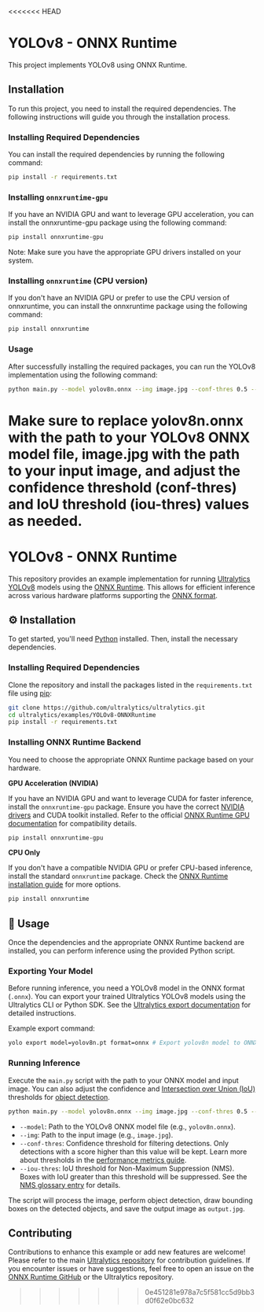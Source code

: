 <<<<<<< HEAD
# YOLOv8 - ONNX Runtime

This project implements YOLOv8 using ONNX Runtime.

## Installation

To run this project, you need to install the required dependencies. The following instructions will guide you through the installation process.

### Installing Required Dependencies

You can install the required dependencies by running the following command:

```bash
pip install -r requirements.txt
```

### Installing `onnxruntime-gpu`

If you have an NVIDIA GPU and want to leverage GPU acceleration, you can install the onnxruntime-gpu package using the following command:

```bash
pip install onnxruntime-gpu
```

Note: Make sure you have the appropriate GPU drivers installed on your system.

### Installing `onnxruntime` (CPU version)

If you don't have an NVIDIA GPU or prefer to use the CPU version of onnxruntime, you can install the onnxruntime package using the following command:

```bash
pip install onnxruntime
```

### Usage

After successfully installing the required packages, you can run the YOLOv8 implementation using the following command:

```bash
python main.py --model yolov8n.onnx --img image.jpg --conf-thres 0.5 --iou-thres 0.5
```

Make sure to replace yolov8n.onnx with the path to your YOLOv8 ONNX model file, image.jpg with the path to your input image, and adjust the confidence threshold (conf-thres) and IoU threshold (iou-thres) values as needed.
=======
# YOLOv8 - ONNX Runtime

This repository provides an example implementation for running [Ultralytics YOLOv8](https://docs.ultralytics.com/models/yolov8/) models using the [ONNX Runtime](https://onnxruntime.ai/). This allows for efficient inference across various hardware platforms supporting the [ONNX format](https://onnx.ai/).

## ⚙️ Installation

To get started, you'll need [Python](https://www.python.org/) installed. Then, install the necessary dependencies.

### Installing Required Dependencies

Clone the repository and install the packages listed in the `requirements.txt` file using [pip](https://pip.pypa.io/en/stable/):

```bash
git clone https://github.com/ultralytics/ultralytics.git
cd ultralytics/examples/YOLOv8-ONNXRuntime
pip install -r requirements.txt
```

### Installing ONNX Runtime Backend

You need to choose the appropriate ONNX Runtime package based on your hardware.

**GPU Acceleration (NVIDIA)**

If you have an NVIDIA GPU and want to leverage CUDA for faster inference, install the `onnxruntime-gpu` package. Ensure you have the correct [NVIDIA drivers](https://www.nvidia.com/Download/index.aspx) and CUDA toolkit installed. Refer to the official [ONNX Runtime GPU documentation](https://onnxruntime.ai/docs/execution-providers/CUDA-ExecutionProvider.html) for compatibility details.

```bash
pip install onnxruntime-gpu
```

**CPU Only**

If you don't have a compatible NVIDIA GPU or prefer CPU-based inference, install the standard `onnxruntime` package. Check the [ONNX Runtime installation guide](https://onnxruntime.ai/docs/install/) for more options.

```bash
pip install onnxruntime
```

## 🚀 Usage

Once the dependencies and the appropriate ONNX Runtime backend are installed, you can perform inference using the provided Python script.

### Exporting Your Model

Before running inference, you need a YOLOv8 model in the ONNX format (`.onnx`). You can export your trained Ultralytics YOLOv8 models using the Ultralytics CLI or Python SDK. See the [Ultralytics export documentation](https://docs.ultralytics.com/modes/export/) for detailed instructions.

Example export command:

```bash
yolo export model=yolov8n.pt format=onnx # Export yolov8n model to ONNX
```

### Running Inference

Execute the `main.py` script with the path to your ONNX model and input image. You can also adjust the confidence and [Intersection over Union (IoU)](https://www.ultralytics.com/glossary/intersection-over-union-iou) thresholds for [object detection](https://docs.ultralytics.com/tasks/detect/).

```bash
python main.py --model yolov8n.onnx --img image.jpg --conf-thres 0.5 --iou-thres 0.5
```

- `--model`: Path to the YOLOv8 ONNX model file (e.g., `yolov8n.onnx`).
- `--img`: Path to the input image (e.g., `image.jpg`).
- `--conf-thres`: Confidence threshold for filtering detections. Only detections with a score higher than this value will be kept. Learn more about thresholds in the [performance metrics guide](https://docs.ultralytics.com/guides/yolo-performance-metrics/).
- `--iou-thres`: IoU threshold for Non-Maximum Suppression (NMS). Boxes with IoU greater than this threshold will be suppressed. See the [NMS glossary entry](https://www.ultralytics.com/glossary/non-maximum-suppression-nms) for details.

The script will process the image, perform object detection, draw bounding boxes on the detected objects, and save the output image as `output.jpg`.

## Contributing

Contributions to enhance this example or add new features are welcome! Please refer to the main [Ultralytics repository](https://github.com/ultralytics/ultralytics) for contribution guidelines. If you encounter issues or have suggestions, feel free to open an issue on the [ONNX Runtime GitHub](https://github.com/microsoft/onnxruntime) or the Ultralytics repository.
>>>>>>> 0e451281e978a7c5f581cc5d9bb3d0f62e0bc632
